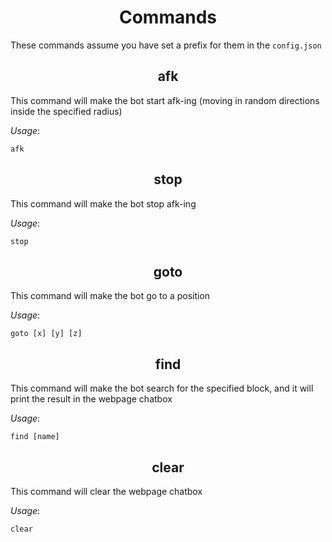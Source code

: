 <h1 align="center">Commands</h1>

These commands assume you have set a prefix for them in the `config.json`

<h2 align="center">afk</h2>

This command will make the bot start afk-ing (moving in random directions inside the specified radius)

*Usage*:

`afk`

<h2 align="center">stop</h2>

This command will make the bot stop afk-ing

*Usage*:

`stop`

<h2 align="center">goto</h2>

This command will make the bot go to a position

*Usage*:

`goto [x] [y] [z]`

<h2 align="center">find</h2>

This command will make the bot search for the specified block, and it will print the result in the webpage chatbox

*Usage*:

`find [name]`

<h2 align="center">clear</h2>

This command will clear the webpage chatbox

*Usage*:

`clear`
